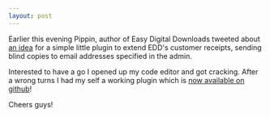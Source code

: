 ```yaml
---
layout: post
---
```


Earlier this evening Pippin, author of Easy Digital Downloads tweeted about [an idea](https://easydigitaldownloads.com/support/topic/send-a-copy-of-the-receipt-to-another-address/) for a simple little plugin to extend EDD's customer receipts, sending blind copies to email addresses specified in the admin.

Interested to have a go I opened up my code editor and got cracking. After a wrong turns I had my self a working plugin which is [now available on github](https://github.com/studioromeo/edd-bcc)!

Cheers guys!
